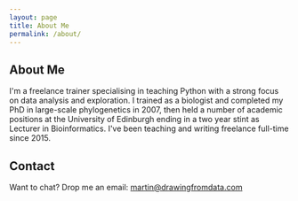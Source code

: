 ```yaml
---
layout: page
title: About Me
permalink: /about/
---
```


## About Me

I'm a freelance trainer specialising in teaching Python with a strong focus on data analysis and exploration. I trained as a biologist and completed my PhD in large-scale phylogenetics in 2007, then held a number of academic positions at the University of Edinburgh ending in a two year stint as Lecturer in Bioinformatics. I've been teaching and writing freelance full-time since 2015.


## Contact

Want to chat? Drop me an email: martin@drawingfromdata.com
